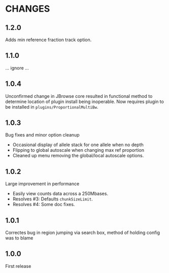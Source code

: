 # CHANGES

## 1.2.0

Adds min reference fraction track option.

## 1.1.0

... ignore ...

## 1.0.4

Unconfirmed change in JBrowse core resulted in functional method to determine
location of plugin install being inoperable.  Now requires plugin to be installed
in `plugins/ProportionalMultiBw`.

## 1.0.3

Bug fixes and minor option cleanup

* Occasional display of allele stack for one allele when no depth
* Flipping to global autoscale when changing max ref proportion
* Cleaned up menu removing the global/local autoscale options.

## 1.0.2

Large improvement in performance

* Easily view counts data across a 250Mbases.
* Resolves #3: Defaults `chunkSizeLimit`.
* Resolves #4: Some doc fixes.

## 1.0.1

Correctes bug in region jumping via search box, method of holding config was to blame

## 1.0.0

First release

